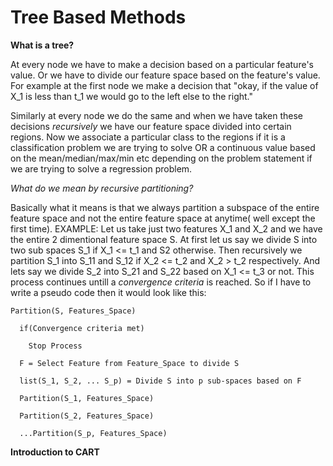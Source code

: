 # Tree Based Methods

**What is a tree?**

At every node we have to make a decision based on a particular feature's value. Or we have to divide our feature space based on the feature's value.
For example at the first node we make a decision that "okay, if the value of X_1 is less than t_1 we would go to the left else to the right."

Similarly at every node we do the same and when we have taken these decisions *recursively* we have our feature space divided into certain regions. Now we associate a particular class to the regions if it is a classification problem we are trying to solve OR a continuous value based on the mean/median/max/min etc depending on the problem statement if we are trying to solve a regression problem.

*What do we mean by recursive partitioning?*

Basically what it means is that we always partition a subspace of the entire feature space and not the entire feature space at anytime( well except the first time). EXAMPLE: Let us take just two features X_1 and X_2 and we have the entire 2 dimentional feature space S. At first let us say we divide S into two sub spaces S_1 if X_1 <= t_1 and S2 otherwise. Then recursively we partition S_1 into S_11 and S_12 if X_2 <= t_2 and X_2 > t_2 respectively. And lets say we divide S_2 into S_21 and S_22 based on X_1 <= t_3 or not. This process continues
untill a *convergence criteria* is reached. So if I have to write a pseudo code then it would look like this:

    Partition(S, Features_Space)

      if(Convergence criteria met)

        Stop Process

      F = Select Feature from Feature_Space to divide S

      list(S_1, S_2, ... S_p) = Divide S into p sub-spaces based on F

      Partition(S_1, Features_Space)

      Partition(S_2, Features_Space)

      ...Partition(S_p, Features_Space)

**Introduction to CART**
